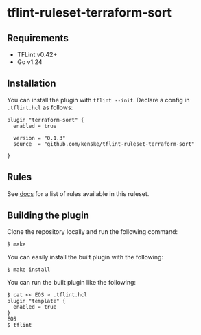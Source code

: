 # tflint-ruleset-terraform-sort

## Requirements

- TFLint v0.42+
- Go v1.24

## Installation

You can install the plugin with `tflint --init`. Declare a config in `.tflint.hcl` as follows:

```hcl
plugin "terraform-sort" {
  enabled = true

  version = "0.1.3"
  source  = "github.com/kenske/tflint-ruleset-terraform-sort"

}
```

## Rules

See [docs](docs) for a list of rules available in this ruleset.

## Building the plugin

Clone the repository locally and run the following command:

```
$ make
```

You can easily install the built plugin with the following:

```
$ make install
```

You can run the built plugin like the following:

```
$ cat << EOS > .tflint.hcl
plugin "template" {
  enabled = true
}
EOS
$ tflint
```
